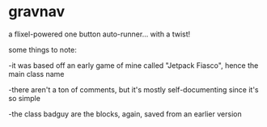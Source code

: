 gravnav
=======

a flixel-powered one button auto-runner… with a twist!

some things to note:

-it was based off an early game of mine called "Jetpack Fiasco", hence the main class name

-there aren't a ton of comments, but it's mostly self-documenting since it's so simple

-the class badguy are the blocks, again, saved from an earlier version